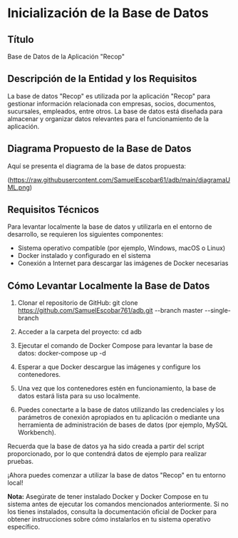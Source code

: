 # Inicialización de la Base de Datos

## Título
Base de Datos de la Aplicación "Recop"

## Descripción de la Entidad y los Requisitos
La base de datos "Recop" es utilizada por la aplicación "Recop" para gestionar información relacionada con empresas, socios, documentos, sucursales, empleados, entre otros. La base de datos está diseñada para almacenar y organizar datos relevantes para el funcionamiento de la aplicación.

## Diagrama Propuesto de la Base de Datos
Aquí se presenta el diagrama de la base de datos propuesta:

(https://raw.githubusercontent.com/SamuelEscobar61/adb/main/diagramaUML.png)

## Requisitos Técnicos
Para levantar localmente la base de datos y utilizarla en el entorno de desarrollo, se requieren los siguientes componentes:

- Sistema operativo compatible (por ejemplo, Windows, macOS o Linux)
- Docker instalado y configurado en el sistema
- Conexión a Internet para descargar las imágenes de Docker necesarias

## Cómo Levantar Localmente la Base de Datos

1. Clonar el repositorio de GitHub: 
git clone https://github.com/SamuelEscobar761/adb.git --branch master --single-branch

2. Acceder a la carpeta del proyecto:
cd adb

3. Ejecutar el comando de Docker Compose para levantar la base de datos:
docker-compose up -d

4. Esperar a que Docker descargue las imágenes y configure los contenedores.

5. Una vez que los contenedores estén en funcionamiento, la base de datos estará lista para su uso localmente.

6. Puedes conectarte a la base de datos utilizando las credenciales y los parámetros de conexión apropiados en tu aplicación o mediante una herramienta de administración de bases de datos (por ejemplo, MySQL Workbench).

Recuerda que la base de datos ya ha sido creada a partir del script proporcionado, por lo que contendrá datos de ejemplo para realizar pruebas.

¡Ahora puedes comenzar a utilizar la base de datos "Recop" en tu entorno local!

**Nota:** Asegúrate de tener instalado Docker y Docker Compose en tu sistema antes de ejecutar los comandos mencionados anteriormente. Si no los tienes instalados, consulta la documentación oficial de Docker para obtener instrucciones sobre cómo instalarlos en tu sistema operativo específico.
